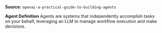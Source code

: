 **Source:** `openai-a-practical-guide-to-building-agents`

**Agent Definition**
Agents are systems that independently accomplish tasks on your behalf, leveraging an LLM to manage workflow execution and make decisions.
